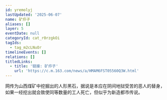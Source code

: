 ```yaml
---
id: yremolyj
lastUpdated: '2025-06-07'
name: 矿疖子
aliases: []
layer: 5
eventDate: null
categoryId: cat_r0rzgkOi
tagIds:
  - tag_m2cLNuOr
timelineEvents: []
relations: []
titledLinks:
  - title: '链接: 矿疖子'
    url: 'https://c.m.163.com/news/a/HMAM6FST05560Q3W.html'
---
```

网传为山西煤矿中挖掘出的人形黑石，据说是本应在阴间地狱受苦的恶人的替身，如果一经挖出就会致使同等数量的工人死亡，但似乎为新造都市传说。

